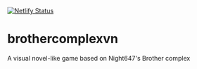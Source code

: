 [![Netlify Status](https://api.netlify.com/api/v1/badges/4c410add-34c1-435f-9c9a-f436b35923e3/deploy-status)](https://app.netlify.com/sites/brothercomplexvn/deploys)
# brothercomplexvn
A visual novel-like game based on Night647's Brother complex
